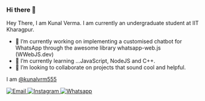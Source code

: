 ### Hi there 👋

Hey There, I am Kunal Verma. I am currently an undergraduate student at IIT Kharagpur.

- 🔭 I’m currently working on implementing a customised chatbot for WhatsApp through the awesome library whatsapp-web.js (WWebJS.dev)
- 🌱 I’m currently learning ...JavaScript, NodeJS and C++.
- 👯 I’m looking to collaborate on projects that sound cool and helpful.

<span>I am <a href="https://www.linkedin.com/in/kunalvrm555">@kunalvrm555<a></span>

<p align="">
  
  <a href="mailto:kunalvrm555@gmail.com" target="_blank">
  <img src="https://img.shields.io/badge/-Gmail-c14438?style=flat-square&logo=Gmail&logoColor=white" alt="Email">
  </a>

  <a href="https://www.instagram.com/ikunal_verma/" target="_blank">
    <img src="https://img.shields.io/badge/-Instagram-e4405f?style=flat-square&logo=instagram&logoColor=white" alt="Instagram">
  </a>

  <a href="https://wa.me/919354817605">
    <img src="https://img.shields.io/badge/-wa-green?style=flat-square&logo=Whatsapp&logoColor=white" alt="Whatsapp">
  </a>

</p>
